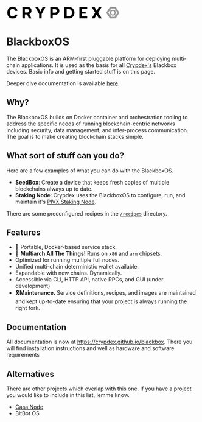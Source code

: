 <img src="https://raw.githubusercontent.com/crypdex/blackbox/master/docs/assets/logo2.png" width=300>

# BlackboxOS



The BlackboxOS is an ARM-first pluggable platform for deploying multi-chain applications. It is used as the basis for all [Crypdex's](https://crypdex.io) Blackbox devices. Basic info and getting started stuff is on this page. 

Deeper dive documentation is available [here](https://crypdex.github.io/blackbox/docs/blackbox-os/intro).

## Why?

The BlackboxOS builds on Docker container and orchestration tooling to address the specific needs of running blockchain-centric networks including security, data management, and inter-process communication. The goal is to make creating blockchain stacks simple.

## What sort of stuff can you do?

Here are a few examples of what you can do with the BlackboxOS.

- **SeedBox**: Create a device that keeps fresh copies of multiple blockchains always up to date.
- **Staking Node**: Crypdex uses the BlackboxOS to configure, run, and maintain it's [PIVX Staking Node](https://crypdex.io/products/pivx-staking-node).

There are some preconfigured recipes in the [`/recipes`](https://github.com/crypdex/blackbox/tree/master/recipes) directory.

## Features

- 🐳 Portable, Docker-based service stack.
- 👾 **Multiarch All The Things!** Runs on `x86` and `arm` chipsets.
- Optimized for running multiple full nodes.
- Unified multi-chain deterministic wallet available.
- Expandable with new chains. Dynamically.
- Accessible via CLI, HTTP API, native RPCs, and GUI (under development)
- **🎗Maintenance.** Service definitions, recipes, and images are maintained and kept up-to-date ensuring that your project is always running the right fork.

## Documentation

All documentation is now at https://crypdex.github.io/blackbox.
There you will find installation instructions and well as hardware and software requirements


## Alternatives

There are other projects which overlap with this one. If you have a project you would like to include in this list, lemme know.

- [Casa Node](https://keys.casa/)
- BitBot OS
